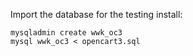 Import the database for the testing install:

    mysqladmin create wwk_oc3
    mysql wwk_oc3 < opencart3.sql

